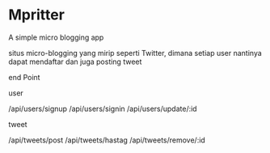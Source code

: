 # Mpritter
A simple micro blogging app

 situs micro-blogging yang mirip seperti Twitter, dimana setiap user nantinya dapat mendaftar dan juga posting tweet

 end Point

 user
 
 /api/users/signup
 /api/users/signin
 /api/users/update/:id

 tweet

 /api/tweets/post
 /api/tweets/hastag
 /api/tweets/remove/:id
